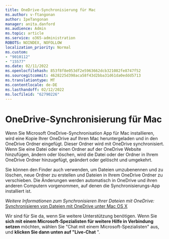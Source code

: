 ```yaml
---
title: OneDrive-Synchronisierung für Mac
ms.author: v-ftangonan
author: IpeTangonan
manager: anita.danford
ms.audience: Admin
ms.topic: article
ms.service: o365-administration
ROBOTS: NOINDEX, NOFOLLOW
localization_priority: Normal
ms.custom:
- "9010112"
- "15577"
ms.date: 02/11/2022
ms.openlocfilehash: 853f8f8e053df2e5963662dcb321082fe8747f52
ms.sourcegitcommit: 4628225d398aca58f43d2bba31d61da0eddd5713
ms.translationtype: MT
ms.contentlocale: de-DE
ms.lasthandoff: 02/12/2022
ms.locfileid: "62790226"
---
```

# <a name="onedrive-synchronization-for-mac"></a>OneDrive-Synchronisierung für Mac

Wenn Sie Microsoft OneDrive-Synchronisation App für Mac installieren, wird eine Kopie Ihrer OneDrive auf Ihren Mac heruntergeladen und in den OneDrive Ordner eingefügt. Dieser Ordner wird mit OneDrive synchronisiert. Wenn Sie eine Datei oder einen Ordner auf der OneDrive Website hinzufügen, ändern oder löschen, wird die Datei oder der Ordner in Ihrem OneDrive Ordner hinzugefügt, geändert oder gelöscht und umgekehrt.

Sie können den Finder auch verwenden, um Dateien umzubenennen und zu löschen, neue Ordner zu erstellen und Dateien in Ihrem OneDrive Ordner zu verschieben. Die Änderungen werden automatisch in OneDrive und ihren anderen Computern vorgenommen, auf denen die Synchronisierungs-App installiert ist.

*Weitere Informationen zum Synchronisieren Ihrer Dateien mit OneDrive:*
[Synchronisieren von Dateien mit OneDrive unter Mac OS X](https://support.microsoft.com/office/sync-files-with-onedrive-on-mac-os-x-d11b9f29-00bb-4172-be39-997da46f913f)

Wir sind für Sie da, wenn Sie weitere Unterstützung benötigen. Wenn Sie **sich mit einem Microsoft-Spezialisten für weitere Hilfe in Verbindung setzen** möchten, wählen Sie "Chat mit einem Microsoft-Spezialisten" aus, und **klicken Sie dann unten auf "Live-Chat** ".
